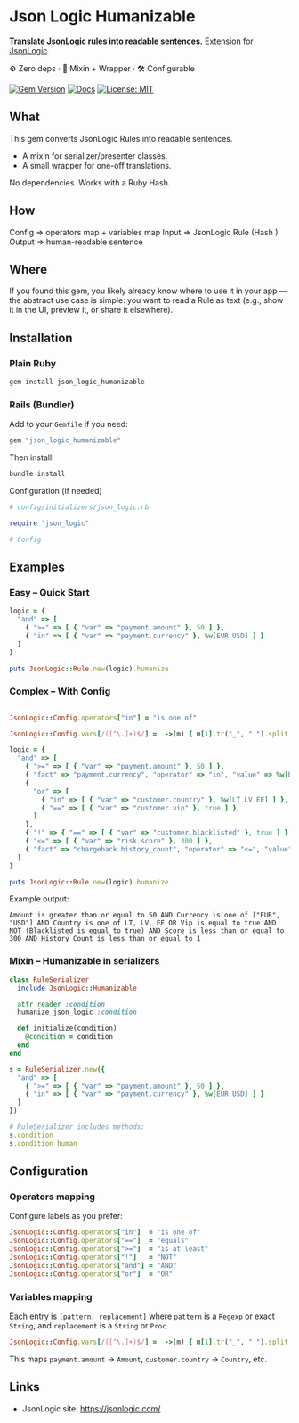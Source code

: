 # Json Logic Humanizable

**Translate JsonLogic rules into readable sentences.** Extension for [JsonLogic](https://jsonlogic.com/).

⚙️ Zero deps · 🧩 Mixin + Wrapper ·  🛠️ Configurable

[![Gem Version](https://img.shields.io/gem/v/json_logic_humanizable.svg)](https://rubygems.org/gems/json_logic_humanizable) [![Docs](https://img.shields.io/badge/docs-rubydoc.info-blue)](https://www.rubydoc.info/gems/json_logic_humanizable) [![License: MIT](https://img.shields.io/badge/license-MIT-green.svg)](LICENSE)



## What

This gem converts JsonLogic Rules into readable sentences.
- A mixin for serializer/presenter classes.
- A small wrapper for one-off translations.

No dependencies. Works with a Ruby Hash.

## How

Config => operators map + variables map
Input  => JsonLogic Rule (Hash )
Output => human-readable sentence



## Where

If you found this gem, you likely already know where to use it in your app — the abstract use case is simple: you want to read a Rule as text (e.g., show it in the UI, preview it, or share it elsewhere).

## Installation

### Plain Ruby
```bash
gem install json_logic_humanizable
```

### Rails (Bundler)
Add to your `Gemfile` if you need:

```ruby
gem "json_logic_humanizable"
```

Then install:

```bash
bundle install
```

Configuration (if needed)
```ruby
# config/initializers/json_logic.rb

require "json_logic"

# Config
```

## Examples


### Easy – Quick Start
```ruby
logic = {
  "and" => [
    { ">=" => [ { "var" => "payment.amount" }, 50 ] },
    { "in" => [ { "var" => "payment.currency" }, %w[EUR USD] ] }
  ]
}

puts JsonLogic::Rule.new(logic).humanize
```

### Complex – With Config

```ruby

JsonLogic::Config.operators["in"] = "is one of"

JsonLogic::Config.vars[/([^\.]+)$/] =  ->(m) { m[1].tr("_", " ").split.map(&:capitalize).join(" ") }

logic = {
  "and" => [
    { ">=" => [ { "var" => "payment.amount" }, 50 ] },
    { "fact" => "payment.currency", "operator" => "in", "value" => %w[EUR USD] },
    {
      "or" => [
        { "in" => [ { "var" => "customer.country" }, %w[LT LV EE] ] },
        { "==" => [ { "var" => "customer.vip" }, true ] }
      ]
    },
    { "!" => { "==" => [ { "var" => "customer.blacklisted" }, true ] } },
    { "<=" => [ { "var" => "risk.score" }, 300 ] },
    { "fact" => "chargeback.history_count", "operator" => "<=", "value" => 1 }
  ]
}

puts JsonLogic::Rule.new(logic).humanize
```

Example output:
```
Amount is greater than or equal to 50 AND Currency is one of ["EUR", "USD"] AND Country is one of LT, LV, EE OR Vip is equal to true AND NOT (Blacklisted is equal to true) AND Score is less than or equal to 300 AND History Count is less than or equal to 1
```

### Mixin – Humanizable in serializers

```ruby
class RuleSerializer
  include JsonLogic::Humanizable

  attr_reader :condition
  humanize_json_logic :condition

  def initialize(condition)
    @condition = condition
  end
end

s = RuleSerializer.new({
  "and" => [
    { ">=" => [ { "var" => "payment.amount" }, 50 ] },
    { "in" => [ { "var" => "payment.currency" }, %w[EUR USD] ] }
  ]
})

# RuleSerializer includes methods:
s.condition
s.condition_human
```

## Configuration

### Operators mapping

Configure labels as you prefer:

```ruby
JsonLogic::Config.operators["in"]  = "is one of"
JsonLogic::Config.operators["=="]  = "equals"
JsonLogic::Config.operators[">="]  = "is at least"
JsonLogic::Config.operators["!"]   = "NOT"
JsonLogic::Config.operators["and"] = "AND"
JsonLogic::Config.operators["or"]  = "OR"
```

### Variables mapping

Each entry is `[pattern, replacement]` where `pattern` is a `Regexp` or exact `String`, and `replacement` is a `String` or `Proc`.

```ruby
JsonLogic::Config.vars[/([^\.]+)$/] =  ->(m) { m[1].tr("_", " ").split.map(&:capitalize).join(" ") }
```

This maps `payment.amount` → `Amount`, `customer.country` → `Country`, etc.

## Links

- JsonLogic site: https://jsonlogic.com/
